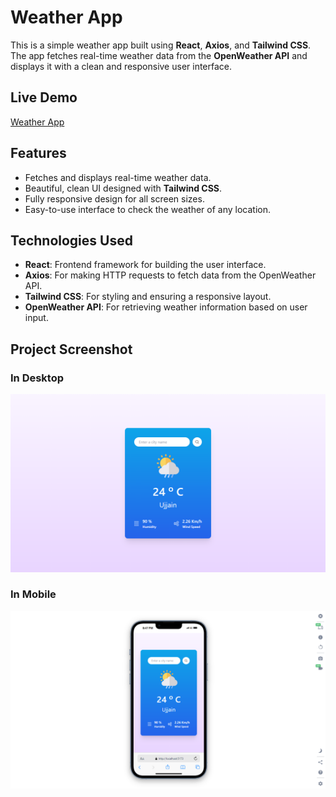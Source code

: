 # Weather App

This is a simple weather app built using **React**, **Axios**, and **Tailwind CSS**. The app fetches real-time weather data from the **OpenWeather API** and displays it with a clean and responsive user interface.

## Live Demo

[Weather App](https://weather-app-in-react-chi.vercel.app/)

## Features

- Fetches and displays real-time weather data.
- Beautiful, clean UI designed with **Tailwind CSS**.
- Fully responsive design for all screen sizes.
- Easy-to-use interface to check the weather of any location.

## Technologies Used

- **React**: Frontend framework for building the user interface.
- **Axios**: For making HTTP requests to fetch data from the OpenWeather API.
- **Tailwind CSS**: For styling and ensuring a responsive layout.
- **OpenWeather API**: For retrieving weather information based on user input.

## Project Screenshot

### In Desktop
![Screenshot_1](./src/assets/Screenshots/screenshot_1.png)

### In Mobile
![Screenshot_2](./src/assets/Screenshots/screenshot_2.png)